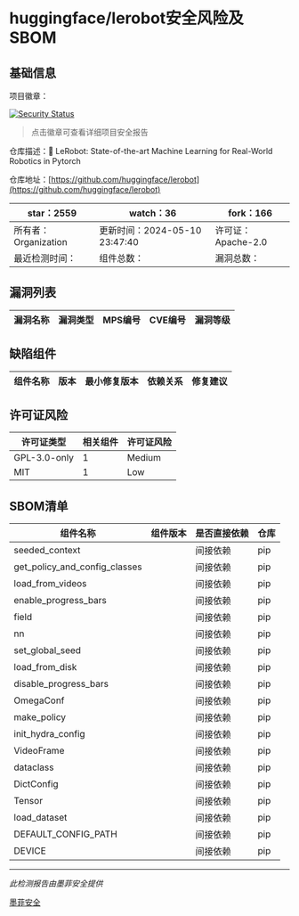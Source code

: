 # huggingface/lerobot安全风险及SBOM

## 基础信息

项目徽章：

[![Security Status](https://www.murphysec.com/platform3/v31/badge/1789024953525764096.svg)](https://www.murphysec.com/console/report/1788275341067177984/1789024953525764096)

> 点击徽章可查看详细项目安全报告

仓库描述：🤗 LeRobot: State-of-the-art Machine Learning for Real-World Robotics in Pytorch

仓库地址：[https://github.com/huggingface/lerobot](https://github.com/huggingface/lerobot)

| star：2559 | watch：36 | fork：166 |
| ----------- | -------------- | ------------ |
| 所有者：Organization | 更新时间：2024-05-10 23:47:40 | 许可证：Apache-2.0 |
| 最近检测时间： | 组件总数： | 漏洞总数： |




## 漏洞列表

| 漏洞名称 | 漏洞类型 | MPS编号 | CVE编号 | 漏洞等级 |
| ------- | ------ | ------- | ------ | ----- |





## 缺陷组件

| 组件名称 | 版本 | 最小修复版本 | 依赖关系 | 修复建议 |
| -------- | ---- | ------------ | -------- | -------- |





## 许可证风险

| 许可证类型 | 相关组件 | 许可证风险 |
| ---------- | -------- | ---------- |
|GPL-3.0-only|1|Medium|
|MIT|1|Low|




## SBOM清单

| 组件名称 | 组件版本 | 是否直接依赖 | 仓库 |
| -------- | -------- | ------------ | ---- |
|seeded_context||间接依赖|pip|
|get_policy_and_config_classes||间接依赖|pip|
|load_from_videos||间接依赖|pip|
|enable_progress_bars||间接依赖|pip|
|field||间接依赖|pip|
|nn||间接依赖|pip|
|set_global_seed||间接依赖|pip|
|load_from_disk||间接依赖|pip|
|disable_progress_bars||间接依赖|pip|
|OmegaConf||间接依赖|pip|
|make_policy||间接依赖|pip|
|init_hydra_config||间接依赖|pip|
|VideoFrame||间接依赖|pip|
|dataclass||间接依赖|pip|
|DictConfig||间接依赖|pip|
|Tensor||间接依赖|pip|
|load_dataset||间接依赖|pip|
|DEFAULT_CONFIG_PATH||间接依赖|pip|
|DEVICE||间接依赖|pip|


------

*此检测报告由墨菲安全提供*

[墨菲安全](www.murphysec.com)